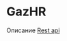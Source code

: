 # GazHR

Описание [Rest api](https://docs.google.com/document/d/1aG3cklhCz38KzjXIwHMR9scZhQUmJSgfSgIKGWBAI0E/edit)
